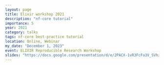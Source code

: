 ```yaml
---
layout: page
title: Elixir workshop 2021
description: "nf-core tutorial"
importance: 5
year: 2021
category: talks
tags: nf-core best-practice tutorial
location: Online, Webinar
my_date: "December 1, 2023"
event: ELIXIR Reproducible Research Workshop
slides: "https://docs.google.com/presentation/d/e/2PACX-1vR3FcFu3V_SVhzeZuM1x6b0WlMNI_an2UtJq-YKFfAVH0WQkP_GnFsoXz1-BrNzy6wZNywZ9MFMiqXC/embed?start=false&loop=false&delayms=3000"
---
```


